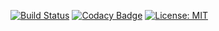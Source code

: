 

[![Build Status](https://travis-ci.com/iamdamion/grepCIRCLE.svg?branch=master)](https://travis-ci.com/iamdamion/grepCIRCLE)
[![Codacy Badge](https://app.codacy.com/project/badge/Grade/a039d21b9e4f4f4797000d759f8b1a2d)](https://www.codacy.com/manual/iamdamion/grepCIRCLE?utm_source=github.com&amp;utm_medium=referral&amp;utm_content=iamdamion/grepCIRCLE&amp;utm_campaign=Badge_Grade)
[![License: MIT](https://img.shields.io/badge/License-MIT-yellow.svg)](https://opensource.org/licenses/MIT)



